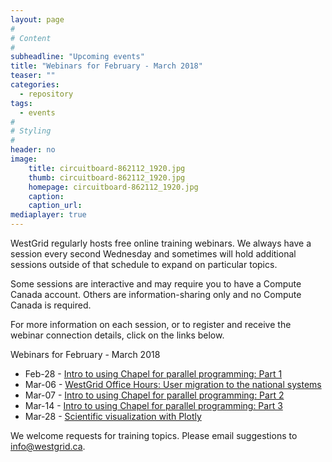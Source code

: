 ```yaml
---
layout: page
#
# Content
#
subheadline: "Upcoming events"
title: "Webinars for February - March 2018"
teaser: ""
categories:
  - repository
tags:
  - events
#
# Styling
#
header: no
image:
    title: circuitboard-862112_1920.jpg
    thumb: circuitboard-862112_1920.jpg
    homepage: circuitboard-862112_1920.jpg
    caption: 
    caption_url: 
mediaplayer: true
---
```


WestGrid regularly hosts free online training webinars. We always have a session every second Wednesday
and sometimes will hold additional sessions outside of that schedule to expand on particular topics.

Some sessions are interactive and may require you to have a Compute Canada account. Others are
information-sharing only and no Compute Canada is required.

For more information on each session, or to register and receive the webinar connection details, click on
the links below.

Webinars for February - March 2018
* Feb-28 - [Intro to using Chapel for parallel programming: Part 1](https://www.eventbrite.ca/e/intro-to-using-chapel-for-parallel-programming-part-1-registration-42547331213)
* Mar-06 - [WestGrid Office Hours: User migration to the national systems](https://www.eventbrite.ca/e/westgrid-office-hours-user-migration-to-the-national-systems-registration-43460540647)
* Mar-07 - [Intro to using Chapel for parallel programming: Part 2](https://www.eventbrite.ca/e/intro-to-using-chapel-for-parallel-programming-part-2-registration-42548569918)
* Mar-14 - [Intro to using Chapel for parallel programming: Part 3](https://www.eventbrite.ca/e/intro-to-using-chapel-for-parallel-programming-part-3-registration-42548819665)
* Mar-28 - [Scientific visualization with Plotly](https://www.eventbrite.ca/e/scientific-visualization-with-plotly-registration-43459557707)

We welcome requests for training topics. Please email suggestions to info@westgrid.ca.
